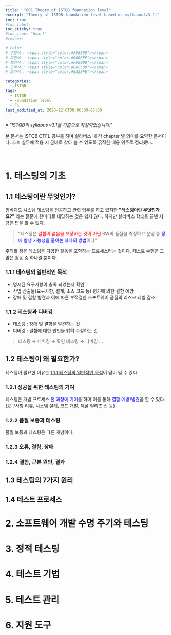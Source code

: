 ```yaml
---
title:  "001.Theory of ISTQB foundation level"
excerpt: "Theory of ISTQB foundation level based on syllabus(v3.1)"
toc: true
#toc_label:
toc_sticky: true
#toc_icon: "heart"
#teaser: 

# color
# 주황색 : <span style="color:#FF8000"></span>
# 파란색 : <span style="color:#0000FF"></span>
# 빨간색 : <span style="color:#FF0000"></span>
# 초록색 : <span style="color:#00FF00"></span>
# 보라색 : <span style="color:#9A2EFE"></span>

categories:
  - ISTQB
tags:
  - ISTQB
  - Foundation level
  - FL
last_modified_at: 2020-12-6T08:06:00-05:00
---
```


*※ "ISTQB의 syllabus v3.1을 기준으로 작성되었습니다."*  

본 문서는 ISTQB CTFL 공부를 하며 실라버스 내 각 chapter 별 의미를 요약한 문서이다. 추후 실무에 적용 시 곧바로 찾아 볼 수 있도록 굵직한 내용 위주로 정리했다.<br><br><br>

# 1. 테스팅의 기초

## 1.1 테스팅이란 무엇인가?
임베디드 시스템 테스팅을 전공하고 관련 업무를 하고 있지만 **"테스팅이란 무엇인가요?"** 라는 질문에 한마디로 대답하는 것은 쉽지 않다.
하지만 실라버스 학습을 끝낸 지금은 답을 할 수 있다. 
> "테스팅은 <span style="color:#FF0000">결함이 없음을 보장하는 것이 아닌</span> SW의 품질을 측정하고 운영 중 <span style="color:#0000FF">장애 발생 가능성을 줄이는 하나의 방법</span>이다"  

주의할 점은 테스팅은 다양한 활동을 포함하는 프로세스라는 것이다. 테스트 수행은 그 많은 활동 중 하나일 뿐이다. 

### 1.1.1 테스팅의 일반적인 목적
- 명시된 요구사항이 충족 되었는지 확인
- 작업 산출물(요구사항, 설계, 소스 코드 등) 평가에 의한 결함 예방
- 장애 및 결함 발견과 이에 따른 부적절한 소프트웨어 품질의 리스크 레벨 감소

### 1.1.2 테스팅과 디버깅
- 테스팅 : 장애 및 결함을 발견하는 것
- 디버깅 : 결함에 대한 원인을 밝혀 수정하는 것
> 테스팅 → 디버깅 → 확인 테스팅 → 디버깅 ...  

## 1.2 테스팅이 왜 필요한가?
테스팅이 필요한 이유는 [1.1.1 테스팅의 일반적인 목적](#111-테스팅의-일반적인-목적)이 답이 될 수 있다.

### 1.2.1 성공을 위한 테스팅의 기여
테스팅은 개발 프로세스 <span style="color:#0000FF">전 과정에 기여</span>를 하며 이를 통해 <span style="color:#0000FF">결함 예방/발견</span>을 할 수 있다. (요구사항 리뷰, 시스템 설계, 코드 개발, 제품 릴리즈 전 등)

### 1.2.2 품질 보증과 테스팅
품질 보증과 테스팅은 다른 개념이다.

### 1.2.3 오류, 결함, 장애

### 1.2.4 결함, 근본 원인, 결과

## 1.3 테스팅의 7가지 원리

## 1.4 테스트 프로세스


# 2. 소프트웨어 개발 수명 주기와 테스팅

# 3. 정적 테스팅

# 4. 테스트 기법

# 5. 테스트 관리

# 6. 지원 도구



